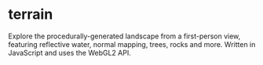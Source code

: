 # terrain
Explore the procedurally-generated landscape from a first-person view, featuring reflective water, normal mapping, trees, rocks and more. Written in JavaScript and uses the WebGL2 API.
